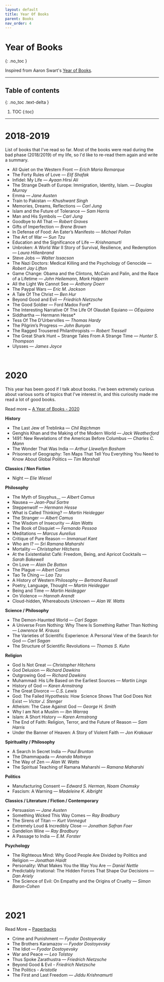 ```yaml
---
layout: default
title: Year Of Books
parent: Books
nav_order: 4
---
```


# Year of Books
{: .no_toc }

Inspired from Aaron Swart's [Year of Books](http://www.aaronsw.com/weblog/books2011).

---

## Table of contents
{: .no_toc .text-delta }

1. TOC
{:toc}

---

# 2018-2019

List of books that I've read so far. Most of the books were read during the bad phase (2018/2019) of my life, so I'd like to re-read them again and write a summary.

- All Quiet on the Western Front ― *Erich Maria Remarque*
- The Forty Rules of Love ― *Elif Shafak*
- Infidel: My Life ― *Ayaan Hirsi Ali*
- The Strange Death of Europe: Immigration, Identity, Islam. ― *Douglas Murray*
- Emma ― *Jane Austen*
- Train to Pakistan ― *Khushwant Singh*
- Memories, Dreams, Reflections ― *Carl Jung*
- Islam and the Future of Tolerance ― *Sam Harris*
- Man and His Symbols ― *Carl Jung*
- Goodbye to All That ― *Robert Graves*
- Gifts of Imperfection ― *Brene Brown*
- In Defense of Food: An Eater’s Manifesto ― *Michael Pollan*
- The Art of War ― *Sun Tzu*
- Education and the Significance of Life ― *Krishnamurti*
- Unbroken: A World War II Story of Survival, Resilience, and Redemption ― *Laura Hillenbrand*
- Steve Jobs ― *Walter Issacson*
- The Nazi Doctors: Medical Killing and the Psychology of Genocide ― *Robert Jay Lifton*
- Game Change: Obama and the Clintons, McCain and Palin, and the Race of a Lifetime ― *John Heilemann, Mark Halperin*
- All the Light We Cannot See ― *Anthony Doerr*
- The Paypal Wars ― *Eric M. Jackson*
- A Tale Of The Christ ― *Ben Hur*
- Beyond Good and Evil ― *Friedrich Nietzsche*
- The Good Soldier ― Ford Madox Ford*
- The Interesting Narrative Of The Life Of Olaudah Equiano ― *OEquiano*
- Siddhartha ― Hermann Hesse*
- Tess Of The D’Urbervilles ― *Thomas Hardy*
- The Pilgrim’s Progress ― *John Bunyan*
- The Ragged Trousered Philanthropists ― *Robert Tressell*
- The Great Shark Hunt ~ Strange Tales From A Strange Time ― *Hunter S. Thompson*
- Ulysses ― *James Joyce*

<br>

# 2020

This year has been good if I talk about books. I've been extremely curious about various sorts of topics that I've interest in, and this curiosity made me read a lot of good books.

Read more ~ [A Year of Books - 2020](https://rishi.ml/2020/year-of-books/)

__History__
- The Last Jew of Treblinka ― *Chil Rajchman*
- Genghis Khan and the Making of the Modern World ― *Jack Weatherford*
- 1491: New Revelations of the Americas Before Columbus ― *Charles C. Mann*
- The Wonder That Was India ― *Arthur Llewellyn Basham*
- Prisoners of Geography: Ten Maps That Tell You Everything You Need to Know About Global Politics ― *Tim Marshall*

__Classics / Non Fiction__
- Night ― *Elie Wiesel*

__Philosophy__
- The Myth of Sisyphus__ ― *Albert Camus*
- Nausea ― *Jean-Paul Sartre*
- Steppenwolf ― *Hermann Hesse*
- What is Called Thinking? ― *Martin Heidegger*
- The Stranger ― *Albert Camus*
- The Wisdom of Insecurity ― *Alan Watts*
- The Book of Disquiet ― *Fernando Pessoa*
- Meditations ― *Marcus Aurelius*
- Critique of Pure Reason ― *Immanuel Kant*
- Who am I? ― *Sri Ramana Maharshi*
- Mortality ― *Christopher Hitchens*
- At the Existentialist Café: Freedom, Being, and Apricot Cocktails ― *Sarah Bakewell*
- On Love ― *Alain De Botton*
- The Plague ― *Albert Camus*
- Tao Te Ching ― *Lao Tzu*
- A History of Western Philosophy ― *Bertrand Russell*
- Poetry, Language, Thought ― *Martin Heidegger*
- Being and Time ― *Martin Heidegger*
- On Violence ― *Hannah Arendt*
- Cloud-hidden, Whereabouts Unknown ― *Alan W. Watts*

__Science / Philosophy__
- The Demon-Haunted World ― *Carl Sagan*
- A Universe From Nothing: Why There Is Something Rather Than Nothing ― *Lawrence M. Krauss*
- The Varieties of Scientific Experience: A Personal View of the Search for God ― *Carl Sagan*
- The Structure of Scientific Revolutions ―  *Thomas S. Kuhn*

__Religion__
- God Is Not Great ― *Christopher Hitchens*
- God Delusion ― *Richard Dawkins*
- Outgrowing God ― *Richard Dawkins*
- Muhammad: His Life Based on the Earliest Sources ― *Martin Lings*
- History of God ― *Karen Armstrong*
- The Great Divorce ― *C.S. Lewis*
- God: The Failed Hypothesis: How Science Shows That God Does Not Exist ― *Victor J. Stenger*
- Atheism: The Case Against God ―  *George H. Smith*
- Why I am Not a Muslim ― *Ibn Warraq*
- Islam: A Short History ― *Karen Armstrong*
- The End of Faith: Religion, Terror, and the Future of Reason ― *Sam Harris*
- Under the Banner of Heaven: A Story of Violent Faith ―  *Jon Krakauer*

__Spirituality / Philosophy__
- A Search In Secret India ― *Paul Brunton*
- The Dhammapada ― *Ananda Maitreya*
- The Way of Zen ―  *Alan W. Watts*
- The Spiritual Teaching of Ramana Maharshi ― *Ramana Maharshi*

__Politics__
- Manufacturing Consent ― *Edward S. Herman, Noam Chomsky*
- Fascism: A Warning ― *Madeleine K. Albright*


__Classics / Literature / Fiction / Contemporary__
- Persuasion ― *Jane Austen*
- Something Wicked This Way Comes ― *Ray Bradbury*
- The Sirens of Titan ― *Kurt Vonnegut*
- Extremely Loud & Incredibly Close ― *Jonathan Safran Foer*
- Dandelion Wine ― *Ray Bradbury*
- A Passage to India ― *E.M. Forster*

__Psychology__
- The Righteous Mind: Why Good People Are Divided by Politics and Religion ― *Jonathan Haidt*
- Personality: What Makes You the Way You Are ― *Daniel Nettle*
- Predictably Irrational: The Hidden Forces That Shape Our Decisions ―  *Dan Ariely*
- The Science of Evil: On Empathy and the Origins of Cruelty ― *Simon Baron-Cohen*

<br>

# 2021

Read More ~ [Paperbacks](https://rishi.ml/2020/paperbacks/)

- Crime and Punishment ― *Fyodor Dostoyevsky*
- The Brothers Karamazov ― *Fyodor Dostoyevsky*
- The Idiot ― *Fyodor Dostoyevsky*
- War and Peace ― *Leo Tolstoy*
- Thus Spoke Zarathustra ― *Friedrich Nietzsche*
- Beyond Good & Evil - *Friedrich Nietzsche*
- The Politics - *Aristotle*
- The First and Last Freedom ― *Jiddu Krishnamurti*
